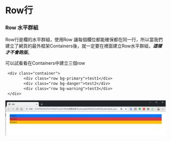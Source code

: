 # Row行

### Row 水平群組

Row行是欄的水平群組，使用Row 讓每個欄位都能確保都在同一行，所以當我們建立了網頁的最外框架Containers後，就一定要在裡面建立Row水平群組，_**這樣才不會跑版**_。

可以試看看在Containers中建立三個row

```markup
 <div class="container">
        <div class="row bg-primary">test1</div>
        <div class="row bg-danger">test2</div>
        <div class="row bg-warning">test3</div>
 </div>
```

![](../.gitbook/assets/image%20%281%29.png)


